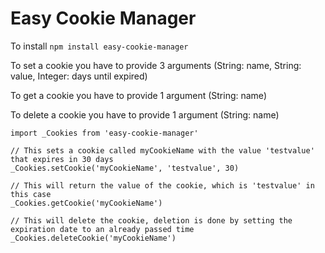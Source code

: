 # Easy Cookie Manager

To install `npm install easy-cookie-manager`

To set a cookie you have to provide 3 arguments (String: name, String: value, Integer: days until expired)

To get a cookie you have to provide 1 argument (String: name)

To delete a cookie you have to provide 1 argument (String: name)

```
import _Cookies from 'easy-cookie-manager'

// This sets a cookie called myCookieName with the value 'testvalue' that expires in 30 days
_Cookies.setCookie('myCookieName', 'testvalue', 30)

// This will return the value of the cookie, which is 'testvalue' in this case
_Cookies.getCookie('myCookieName')

// This will delete the cookie, deletion is done by setting the expiration date to an already passed time
_Cookies.deleteCookie('myCookieName')

```
